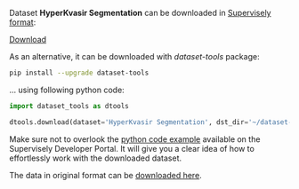 Dataset **HyperKvasir Segmentation** can be downloaded in [Supervisely format](https://developer.supervisely.com/api-references/supervisely-annotation-json-format):

 [Download](https://assets.supervisely.com/supervisely-supervisely-assets-public/teams_storage/h/T/S9/BC0GRIlPkmCP0FcSIBiq36OC7O8kGTyloNatn3xuofWGARJT4D54VQb0p9elnvoPJoIxMpj2clNqlJbzhtLddBuT2ZK0i7vb0l1LyCuORBdstQOq7KADUzVLeiNo.tar)

As an alternative, it can be downloaded with *dataset-tools* package:
``` bash
pip install --upgrade dataset-tools
```

... using following python code:
``` python
import dataset_tools as dtools

dtools.download(dataset='HyperKvasir Segmentation', dst_dir='~/dataset-ninja/')
```
Make sure not to overlook the [python code example](https://developer.supervisely.com/getting-started/python-sdk-tutorials/iterate-over-a-local-project) available on the Supervisely Developer Portal. It will give you a clear idea of how to effortlessly work with the downloaded dataset.

The data in original format can be [downloaded here](https://datasets.simula.no/downloads/hyper-kvasir/hyper-kvasir-segmented-images.zip).